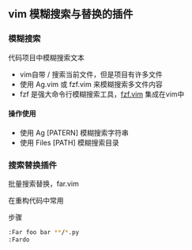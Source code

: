 ## vim 模糊搜索与替换的插件

### 模糊搜索

代码项目中模糊搜索文本

- vim自带  / 搜索当前文件，但是项目有许多文件
- 使用 Ag.vim 或 fzf.vim 来模糊搜索多文件内容
- fzf 是强大命令行模糊搜索工具，[fzf.vim](https://github.com/junegunn/fzf.vim) 集成在vim中

#### 操作使用

- 使用 Ag [PATERN] 模糊搜索字符串
- 使用 Files [PATH] 模糊搜索目录



### 搜索替换插件

批量搜索替换，far.vim

在重构代码中常用

步骤

```bash
:Far foo bar **/*.py
:Fardo
```

